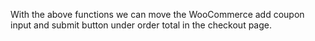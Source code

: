 With the above functions we can move the WooCommerce add coupon input and submit button under order total in the checkout page.
